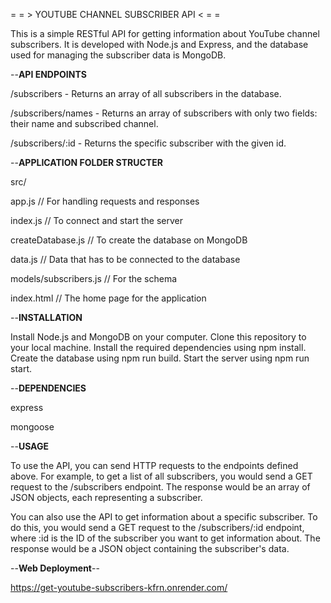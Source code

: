 = = > YOUTUBE CHANNEL SUBSCRIBER API < = =

This is a simple RESTful API for getting information about YouTube channel subscribers. It is developed with Node.js and Express, and the database used for managing the subscriber data is MongoDB.

--**API ENDPOINTS**

/subscribers - Returns an array of all subscribers in the database.

/subscribers/names - Returns an array of subscribers with only two fields: their name and subscribed channel.

/subscribers/:id - Returns the specific subscriber with the given id.

--**APPLICATION FOLDER STRUCTER**

src/

app.js // For handling requests and responses

index.js // To connect and start the server

createDatabase.js // To create the database on MongoDB

data.js // Data that has to be connected to the database

models/subscribers.js // For the schema

index.html // The home page for the application

--**INSTALLATION**

Install Node.js and MongoDB on your computer.
Clone this repository to your local machine.
Install the required dependencies using npm install.
Create the database using npm run build.
Start the server using npm run start.

--**DEPENDENCIES**

express

mongoose

--**USAGE**

To use the API, you can send HTTP requests to the endpoints defined above. For example, to get a list of all subscribers, you would send a GET request to the /subscribers endpoint. The response would be an array of JSON objects, each representing a subscriber.

You can also use the API to get information about a specific subscriber. To do this, you would send a GET request to the /subscribers/:id endpoint, where :id is the ID of the subscriber you want to get information about. The response would be a JSON object containing the subscriber's data.

--**Web Deployment**--

https://get-youtube-subscribers-kfrn.onrender.com/

